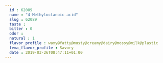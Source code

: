 ```yaml
---
  id : 62089
  name : "4-Methyloctanoic acid"
  slug : 62089
  taste : 
  bitter : 0
  odor : 
  natural : 1
  flavor_profile : waxy@fatty@musty@creamy@dairy@mossy@milk@plastic
  fema_flavor_profile : Savory
  date : 2019-03-26T08:47:11+01:00
---
```



